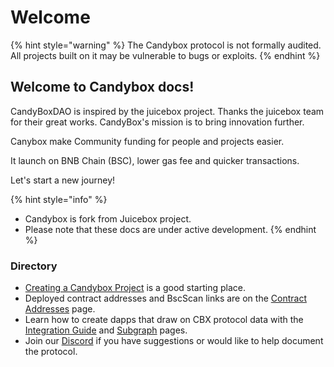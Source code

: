 # Welcome

{% hint style="warning" %}
The Candybox protocol is not formally audited. All projects built on it may be vulnerable to bugs or exploits.
{% endhint %}

## Welcome to Candybox docs!

CandyBoxDAO is inspired by the juicebox project. Thanks the juicebox team for their great works. CandyBox's mission is to bring innovation further.

Canybox make Community funding for people and projects easier.

It launch on BNB Chain (BSC), lower gas fee and quicker transactions.

Let's start a new journey!

{% hint style="info" %}
* Candybox is fork from Juicebox project.
* Please note that these docs are under active development.
{% endhint %}


### Directory

* [Creating a Candybox Project](getting-started/create-a-candybox-project/) is a good starting place.
* Deployed contract addresses and BscScan links are on the [Contract Addresses](resources/contract-addresses.md) page.
* Learn how to create dapps that draw on CBX protocol data with the [Integration Guide](developers/integration-guide.md) and [Subgraph](developers/subgraph.md) pages.
* Join our [Discord](https://discord.gg/DCUmdwJemm) if you have suggestions or would like to help document the protocol.

